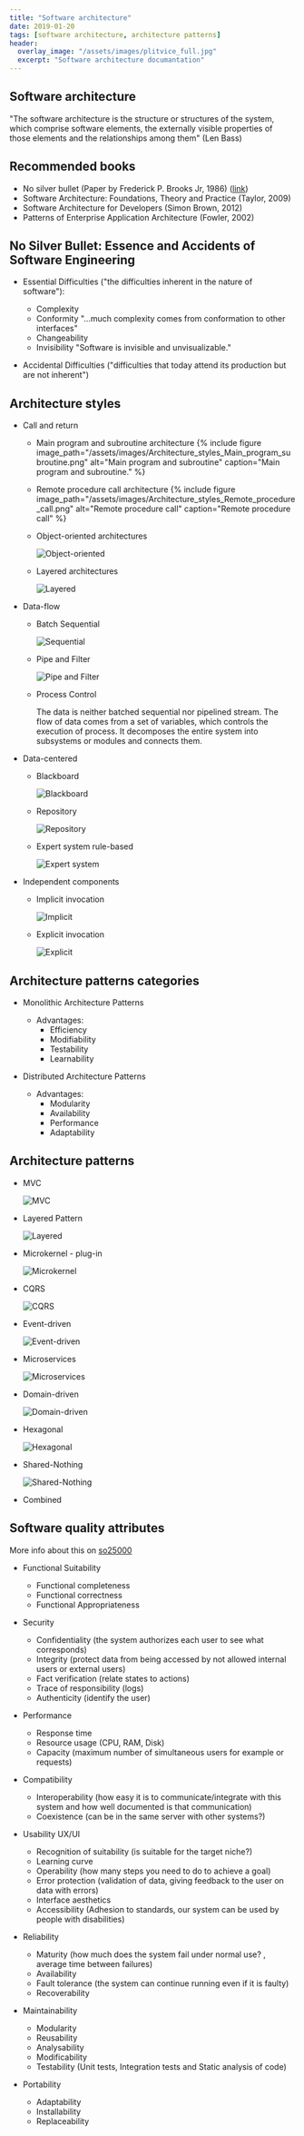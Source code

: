 ```yaml
---
title: "Software architecture"
date: 2019-01-20
tags: [software architecture, architecture patterns]
header:
  overlay_image: "/assets/images/plitvice_full.jpg"
  excerpt: "Software architecture documantation"
---
```


## Software architecture

"The software architecture is the structure or structures of the system, which comprise software elements, the externally visible properties of those elements and the relationships among them" (Len Bass)

## Recommended books

* No silver bullet (Paper by Frederick P. Brooks Jr, 1986) ([link](http://www.cs.nott.ac.uk/~pszcah/G51ISS/Documents/NoSilverBullet.html))
* Software Architecture: Foundations, Theory and Practice (Taylor, 2009)
* Software Architecture for Developers (Simon Brown, 2012)
* Patterns of Enterprise Application Architecture (Fowler, 2002)


## No Silver Bullet: Essence and Accidents of Software Engineering

* Essential Difficulties ("the difficulties inherent in the nature of software"):
	* Complexity
	* Conformity "...much complexity comes from conformation to other interfaces"
	* Changeability
	* Invisibility "Software is invisible and unvisualizable."

* Accidental Difficulties ("difficulties that today attend its production but are not inherent")

## Architecture styles

* Call and return
	* Main program and subroutine architecture
    {% include figure image_path="/assets/images/Architecture_styles_Main_program_subroutine.png" alt="Main program and subroutine" caption="Main program and subroutine." %}

	* Remote procedure call architecture
    {% include figure image_path="/assets/images/Architecture_styles_Remote_procedure_call.png" alt="Remote procedure call" caption="Remote procedure call" %}
		
	* Object-oriented architectures

		![Object-oriented](resources/img/Architecture_styles_Object_oriented.png)
	* Layered architectures
		
		![Layered](resources/img/Architecture_styles_layers.png)

* Data-flow
	* Batch Sequential

		![Sequential](resources/img/Architecture_styles_Data-flow_Batch_Sequential.png)
	* Pipe and Filter

		![Pipe and Filter](resources/img/Architecture_styles_Data-flow_Pipe_Filter.png)
	* Process Control

		The data is neither batched sequential nor pipelined stream. The flow of data comes from a set of variables, which controls the execution of process. It decomposes the entire system into subsystems or modules and connects them.

* Data-centered
	* Blackboard

		![Blackboard](resources/img/Architecture_styles_Data-centered_Blackboard.png)
	* Repository

		![Repository](resources/img/Architecture_styles_Data-centered_Repository.png)
	* Expert system rule-based

		![Expert system](resources/img/Architecture_styles_Data-centered_Expert_system.png)

* Independent components
	* Implicit invocation

		![Implicit](resources/img/Architecture_styles_Independent_components_implicit.png)
	* Explicit invocation

		![Explicit](resources/img/Architecture_styles_Independent_components_explicit.png)


## Architecture patterns categories

* Monolithic Architecture Patterns
	* Advantages:
		* Efficiency
		* Modifiability
		* Testability
		* Learnability

* Distributed Architecture Patterns
	* Advantages:
		* Modularity
		* Availability
		* Performance
		* Adaptability


## Architecture patterns

* MVC

	![MVC](resources/img/MVC.png)

* Layered Pattern

	![Layered](resources/img/Architecture_styles_layers.png)

* Microkernel - plug-in

	![Microkernel](resources/img/Microkernel_plug-in.png)

* CQRS

	![CQRS](resources/img/CQRS.png)

* Event-driven

	![Event-driven](resources/img/Architecture_styles_Independent_components_implicit.png)

* Microservices

	![Microservices](resources/img/Microservices.png)

* Domain-driven

	![Domain-driven](resources/img/Domain-driven.png)

* Hexagonal

	![Hexagonal](resources/img/Hexagonal.png)

* Shared-Nothing

	![Shared-Nothing](resources/img/Shared-Nothing.png)

* Combined


## Software quality attributes

More info about this on [so25000](http://iso25000.com/index.php/en/iso-25000-standards/iso-25010)

* Functional Suitability
	* Functional completeness
	* Functional correctness
	* Functional Appropriateness

* Security
	* Confidentiality (the system authorizes each user to see what corresponds)
	* Integrity (protect data from being accessed by not allowed internal users or external users)
	* Fact verification (relate states to actions)
	* Trace of responsibility (logs)
	* Authenticity (identify the user)

* Performance
	* Response time
	* Resource usage (CPU, RAM, Disk)
	* Capacity (maximum number of simultaneous users for example or requests)

* Compatibility
	* Interoperability (how easy it is to communicate/integrate with this system and how well documented is that communication) 
	* Coexistence (can be in the same server with other systems?)

* Usability UX/UI
	* Recognition of suitability (is suitable for the target niche?)
	* Learning curve
	* Operability (how many steps you need to do to achieve a goal)
	* Error protection (validation of data, giving feedback to the user on data with errors)
	* Interface aesthetics
	* Accessibility (Adhesion to standards, our system can be used by people with disabilities)

* Reliability
	* Maturity (how much does the system fail under normal use? , average time between failures)
	* Availability
	* Fault tolerance (the system can continue running even if it is faulty)
	* Recoverability

* Maintainability
	* Modularity
	* Reusability
	* Analysability
	* Modificability
	* Testability (Unit tests, Integration tests and Static analysis of code)

* Portability
	* Adaptability
	* Installability
	* Replaceability

